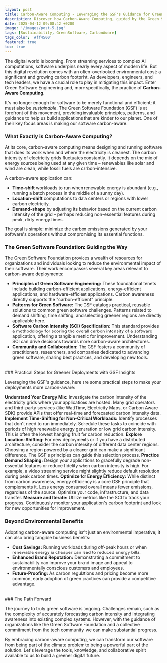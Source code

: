 ```yaml
---
layout: post
title: Carbon-Aware Computing - Leveraging the GSF's Guidance for Greener Deployments
description: Discover how Carbon-Aware Computing, guided by the Green Software Foundation, can help you build more sustainable software and reduce your application's carbon footprint.
date: 2025-04-12 09:08:42 +0200
image: '/images/post-5.jpg'
tags: [Sustainability, GreenSoftware, CarbonAware]
tags_color: '#ff4500'
featured: true
toc: true
---
```


The digital world is booming. From streaming services to complex AI computations, software underpins nearly every aspect of modern life. But this digital revolution comes with an often-overlooked environmental cost: a significant and growing carbon footprint. As developers, engineers, and tech leaders, we have a crucial role to play in mitigating this impact. Enter Green Software Engineering and, more specifically, the practice of **Carbon-Aware Computing**.

It's no longer enough for software to be merely functional and efficient; it must also be *sustainable*. The Green Software Foundation (GSF) is at forefront of this movement, providing invaluable principles, patterns, and guidance to help us build applications that are kinder to our planet. One of their key focus areas is making our software carbon-aware.

### What Exactly is Carbon-Aware Computing?

At its core, carbon-aware computing means designing and running software that does its work when and where the electricity is cleanest. The carbon intensity of electricity grids fluctuates constantly. It depends on the mix of energy sources being used at any given time – renewables like solar and wind are clean, while fossil fuels are carbon-intensive.

A carbon-aware application can:

* **Time-shift** workloads to run when renewable energy is abundant (e.g., running a batch process in the middle of a sunny day).
* **Location-shift** computations to data centers or regions with lower carbon electricity.
* **Demand-shape** by adjusting its behavior based on the current carbon intensity of the grid – perhaps reducing non-essential features during peak, dirty energy times.

The goal is simple: minimize the carbon emissions generated by your software's operations without compromising its essential functions.

### The Green Software Foundation: Guiding the Way

The Green Software Foundation provides a wealth of resources for organizations and individuals looking to reduce the environmental impact of their software. Their work encompasses several key areas relevant to carbon-aware deployments:

* **Principles of Green Software Engineering:** These foundational tenets include building carbon-efficient applications, energy-efficient applications, and hardware-efficient applications. Carbon awareness directly supports the "carbon-efficient" principle.
* **Patterns for Green Software:** The GSF catalogs practical, reusable solutions to common green software challenges. Patterns related to demand shifting, time shifting, and selecting greener regions are directly applicable here.
* **Software Carbon Intensity (SCI) Specification:** This standard provides a methodology for scoring the overall carbon intensity of a software application, offering a tangible metric for improvement. Understanding SCI can drive decisions towards more carbon-aware architectures.
* **Community and Collaboration:** The GSF fosters a community of practitioners, researchers, and companies dedicated to advancing green software, sharing best practices, and developing new tools.

<br/>
### Practical Steps for Greener Deployments with GSF Insights

Leveraging the GSF's guidance, here are some practical steps to make your deployments more carbon-aware:

**Understand Your Energy Mix:** Investigate the carbon intensity of the electricity grids where your applications are hosted. Many grid operators and third-party services (like WattTime, Electricity Maps, or Carbon Aware SDK) provide APIs that offer real-time and forecasted carbon intensity data.
**Implement Time-Shifting for Non-Critical Workloads:** Identify processes that don't need to run immediately. Schedule these tasks to coincide with periods of high renewable energy generation or low grid carbon intensity. This is often the lowest hanging fruit for carbon reduction.
**Explore Location-Shifting:** For new deployments or if you have a distributed architecture, consider the carbon intensity of different data center regions. Choosing a region powered by a cleaner grid can make a significant difference. The GSF's principles can guide this selection process.
**Practice Demand Shaping:** Design your applications to gracefully degrade non-essential features or reduce fidelity when carbon intensity is high. For example, a video streaming service might slightly reduce default resolution during peak carbon times.
**Optimize for Energy Efficiency:** While distinct from carbon awareness, energy efficiency is a core GSF principle that complements it. Less energy consumed overall means fewer emissions, regardless of the source. Optimize your code, infrastructure, and data transfer.
**Measure and Iterate:** Utilize metrics like the SCI to track your progress. Continuously monitor your application's carbon footprint and look for new opportunities for improvement.

### Beyond Environmental Benefits

Adopting carbon-aware computing isn't just an environmental imperative; it can also bring tangible business benefits:

* **Cost Savings:** Running workloads during off-peak hours or when renewable energy is cheaper can lead to reduced energy bills.
* **Enhanced Brand Reputation:** Demonstrating a commitment to sustainability can improve your brand image and appeal to environmentally conscious customers and employees.
* **Future-Proofing:** As carbon regulations and pricing become more common, early adoption of green practices can provide a competitive advantage.

<br/>
### The Path Forward

The journey to truly green software is ongoing. Challenges remain, such as the complexity of accurately forecasting carbon intensity and integrating awareness into existing complex systems. However, with the guidance of organizations like the Green Software Foundation and a collective commitment from the tech community, we can make substantial progress.

By embracing carbon-aware computing, we can transform our software from being part of the climate problem to being a powerful part of the solution. Let's leverage the tools, knowledge, and collaborative spirit available to us to build a greener digital future.